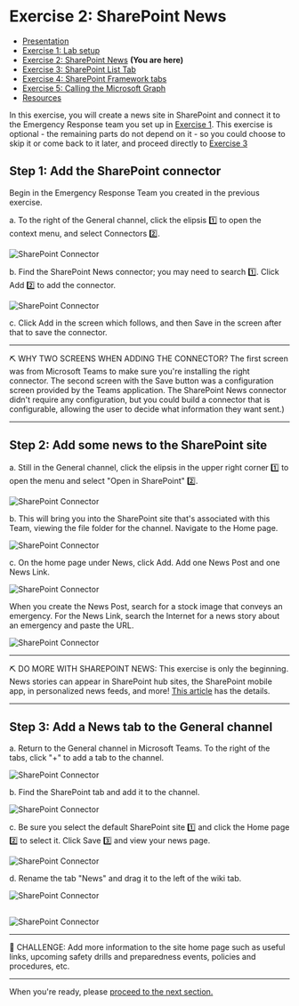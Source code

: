 # Exercise 2: SharePoint News

 * [Presentation](../Presentation.md)
 * [Exercise 1: Lab setup](Part1.md)
 * [Exercise 2: SharePoint News](Part2.md) **(You are here)**
 * [Exercise 3: SharePoint List Tab](Part3.md)
 * [Exercise 4: SharePoint Framework tabs](Part4.md)
 * [Exercise 5: Calling the Microsoft Graph](Part5.md)
 * [Resources](Resources.md)

In this exercise, you will create a news site in SharePoint and connect it to the Emergency Response team you set up in [Exercise 1](Part1.md). This exercise is optional - the remaining parts do not depend on it - so you could choose to skip it or come back to it later, and proceed directly to [Exercise 3](Part3.md)

## Step 1: Add the SharePoint connector

Begin in the Emergency Response Team you created in the previous exercise.

a. To the right of the General channel, click the elipsis 1️⃣ to open the context menu, and select Connectors 2️⃣.

![SharePoint Connector](images/Part2-SPConnector01.png)

b. Find the SharePoint News connector; you may need to search 1️⃣. Click Add 2️⃣ to add the connector.

![SharePoint Connector](images/Part2-SPConnector02.png)

c. Click Add in the screen which follows, and then Save in the screen after that to save the connector.

---
⛏️ WHY TWO SCREENS WHEN ADDING THE CONNECTOR? The first screen was from Microsoft Teams to make sure you're installing the right connector. The second screen with the Save button was a configuration screen provided by the Teams application. The SharePoint News connector didn't require any configuration, but you could build a connector that is configurable, allowing the user to decide what information they want sent.)

---

## Step 2: Add some news to the SharePoint site

a. Still in the General channel, click the elipsis in the upper right corner 1️⃣ to open the menu and select "Open in SharePoint" 2️⃣. 

![SharePoint Connector](images/Part2-SPConnector06.png)

b. This will bring you into the SharePoint site that's associated with this Team, viewing the file folder for the channel. Navigate to the Home page.

![SharePoint Connector](images/Part2-SPConnector07.png)

c. On the home page under News, click Add. Add one News Post and one News Link.

![SharePoint Connector](images/Part2-SPConnector08.png)

When you create the News Post, search for a stock image that conveys an emergency. For the News Link, search the Internet for a news story about an emergency and paste the URL.

![SharePoint Connector](images/Part2-SPConnector09.png)

---
⛏️ DO MORE WITH  SHAREPOINT NEWS: This exercise is only the beginning. News stories can appear in SharePoint hub sites, the SharePoint mobile app, in personalized news feeds, and more! [This article](https://support.microsoft.com/office/create-and-share-news-on-your-sharepoint-sites-495f8f1a-3bef-4045-b33a-55e5abe7aed7?WT.mc_id=M365-github-rogerman) has the details.

---

## Step 3: Add a News tab to the General channel

a. Return to the General channel in Microsoft Teams. To the right of the tabs, click "+" to add a tab to the channel.

![SharePoint Connector](images/Part2-SPConnector10.png)

b. Find the SharePoint tab and add it to the channel.

![SharePoint Connector](images/Part2-SPConnector11.png)

c. Be sure you select the default SharePoint site 1️⃣ and click the Home page 2️⃣ to select it. Click Save 3️⃣ and view your news page.

![SharePoint Connector](images/Part2-SPConnector12.png)

d. Rename the tab "News" and drag it to the left of the wiki tab.

![SharePoint Connector](images/Part2-SPConnector13.png)

##

![SharePoint Connector](images/Part2-SPConnector14.png)

---
🏁 CHALLENGE: Add more information to the site home page such as useful links, upcoming safety drills and preparedness events, policies and procedures, etc.

---


When you're ready, please [proceed to the next section.](Part3.md)
